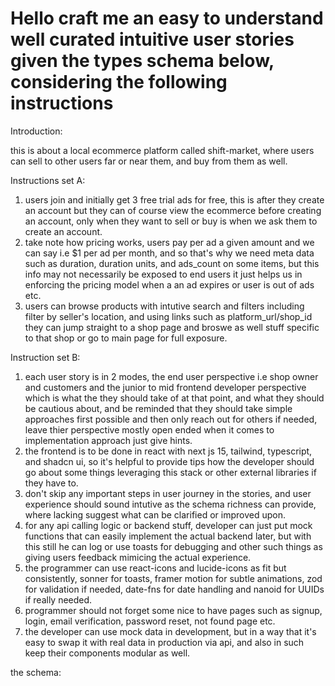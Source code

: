 # Hello craft me an easy to understand well curated intuitive user stories given the types schema below, considering the following instructions

Introduction:

this is about a local ecommerce platform called shift-market, where users can sell to other users far or near them, and buy from them as well.

Instructions set A:

1. users join and initially get 3 free trial ads for free, this is after they create an account but they can of course view the ecommerce before creating an account, only when they want to sell or buy is when we ask them to create an account.
2. take note how pricing works, users pay per ad a given amount and we can say i.e $1 per ad per month, and so that's why we need meta data such as duration, duration units, and ads_count on some items, but this info may not necessarily be exposed to end users it just helps us in enforcing the pricing model when a an ad expires or user is out of ads etc.
3. users can browse products with intutive search and filters including filter by seller's location, and using links such as platform_url/shop_id they can jump straight to a shop page and broswe as well stuff specific to that shop or go to main page for full exposure.


Instruction set B:

1. each user story is in 2 modes, the end user perspective i.e shop owner and customers and the junior to mid frontend developer perspective which is what the they should take of at that point, and what they should be cautious about, and be reminded that they should take simple approaches first possible and then only reach out for others if needed, leave thier perspective mostly open ended when it comes to implementation approach just give hints.
2. the frontend is to be done in react with next js 15, tailwind, typescript, and shadcn ui, so it's helpful to provide tips how the developer should go about some things leveraging this stack or other external libraries if they have to.
3. don't skip any important steps in user journey in the stories, and user experience should sound intutive as the schema richness can provide, where lacking suggest what can be clarified or improved upon.
4. for any api calling logic or backend stuff, developer can just put mock functions that can easily implement the actual backend later, but with this still he can log or use toasts for debugging and other such things as giving users feedback mimicing the actual experience.
5. the programmer can use react-icons and lucide-icons as fit but consistently, sonner for toasts, framer motion for subtle animations, zod for validation if needed, date-fns for date handling and nanoid for UUIDs if really needed.
6. programmer should not forget some nice to have pages such as signup, login, email verification, password reset, not found page etc.
7. the developer can use mock data in development, but in a way that it's easy to swap it with real data in production via api, and also in such keep their components modular as well.

the schema:


